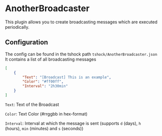# AnotherBroadcaster

This plugin allows you to create broadcasting messages which are executed periodically.

## Configuration
The config can be found in the tshock path `tshock/AnotherBroadcaster.json`
It contains a list of all broadcasting messages
```json
[
    {
        "Text": "[Broadcast] This is an example",
        "Color": "#ff00ff",
        "Interval": "2h30min"
    }
]
```
`Text`: Text of the Broadcast

`Color`: Text Color (#rrggbb in hex-format)

`Interval`: Interval at which the message is sent (supports `d` (days), `h` (hours), `min` (minutes) and `s` (seconds))

